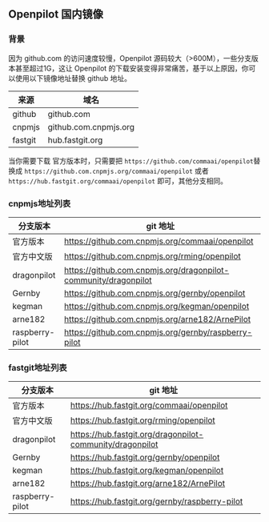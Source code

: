 ## Openpilot 国内镜像

### 背景

因为 github.com 的访问速度较慢，Openpilot 源码较大（>600M），一些分支版本甚至超过1G，这让 Openpilot 的下载安装变得非常痛苦，基于以上原因，你可以使用以下镜像地址替换 github 地址。


来源|域名
-|-
github| github.com
cnpmjs| github.com.cnpmjs.org
fastgit| hub.fastgit.org

当你需要下载 官方版本时，只需要把  `https://github.com/commaai/openpilot`替换成  `https://github.com.cnpmjs.org/commaai/openpilot` 或者 `https://hub.fastgit.org/commaai/openpilot` 即可，其他分支相同。


### cnpmjs地址列表

分支版本|git 地址
-|-
官方版本|https://github.com.cnpmjs.org/commaai/openpilot
官方中文版|https://github.com.cnpmjs.org/rming/openpilot
dragonpilot|https://github.com.cnpmjs.org/dragonpilot-community/dragonpilot
Gernby|https://github.com.cnpmjs.org/gernby/openpilot
kegman|https://github.com.cnpmjs.org/kegman/openpilot
arne182|https://github.com.cnpmjs.org/arne182/ArnePilot
raspberry-pilot|https://github.com.cnpmjs.org/gernby/raspberry-pilot


### fastgit地址列表

分支版本|git 地址
-|-
官方版本|https://hub.fastgit.org/commaai/openpilot
官方中文版|https://hub.fastgit.org/rming/openpilot
dragonpilot|https://hub.fastgit.org/dragonpilot-community/dragonpilot
Gernby|https://hub.fastgit.org/gernby/openpilot
kegman|https://hub.fastgit.org/kegman/openpilot
arne182|https://hub.fastgit.org/arne182/ArnePilot
raspberry-pilot|https://hub.fastgit.org/gernby/raspberry-pilot

